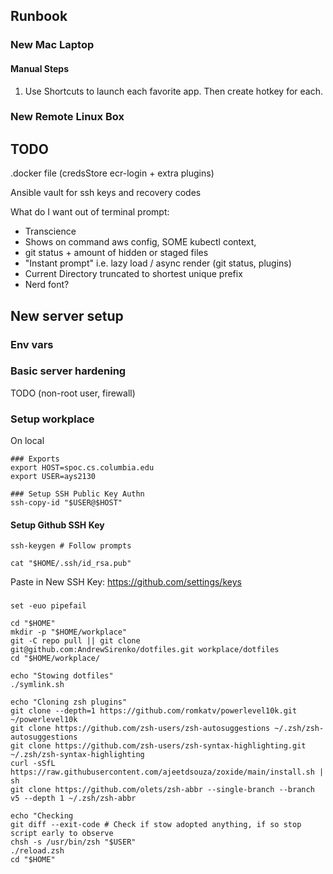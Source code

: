 
## Runbook

### New Mac Laptop



#### Manual Steps

1. Use Shortcuts to launch each favorite app. Then create hotkey for each.

### New Remote Linux Box

## TODO

.docker file (credsStore ecr-login + extra plugins)

Ansible vault for ssh keys and recovery codes


What do I want out of terminal prompt:

- Transcience
- Shows on command aws config, SOME kubectl context,
- git status + amount of hidden or staged files
- "Instant prompt" i.e. lazy load / async render (git status, plugins)
- Current Directory truncated to shortest unique prefix
- Nerd font?

## New server setup

### Env vars



### Basic server hardening
 
TODO (non-root user, firewall)

### Setup workplace

On local
```
### Exports
export HOST=spoc.cs.columbia.edu
export USER=ays2130

### Setup SSH Public Key Authn
ssh-copy-id "$USER@$HOST"
```


#### Setup Github SSH Key

```
ssh-keygen # Follow prompts

cat "$HOME/.ssh/id_rsa.pub"
```

Paste in New SSH Key: https://github.com/settings/keys

###

```
set -euo pipefail

cd "$HOME"
mkdir -p "$HOME/workplace"
git -C repo pull || git clone git@github.com:AndrewSirenko/dotfiles.git workplace/dotfiles
cd "$HOME/workplace/

echo "Stowing dotfiles"
./symlink.sh

echo "Cloning zsh plugins"
git clone --depth=1 https://github.com/romkatv/powerlevel10k.git ~/powerlevel10k
git clone https://github.com/zsh-users/zsh-autosuggestions ~/.zsh/zsh-autosuggestions
git clone https://github.com/zsh-users/zsh-syntax-highlighting.git ~/.zsh/zsh-syntax-highlighting
curl -sSfL https://raw.githubusercontent.com/ajeetdsouza/zoxide/main/install.sh | sh
git clone https://github.com/olets/zsh-abbr --single-branch --branch v5 --depth 1 ~/.zsh/zsh-abbr

echo "Checking
git diff --exit-code # Check if stow adopted anything, if so stop script early to observe 
chsh -s /usr/bin/zsh "$USER"
./reload.zsh
cd "$HOME"
```
